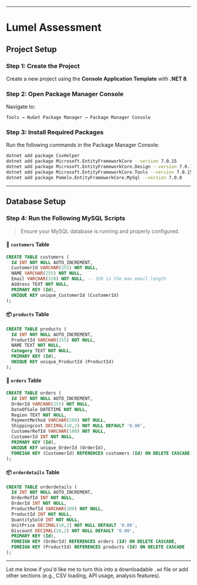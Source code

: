 
---

# Lumel Assessment

## Project Setup

### Step 1: Create the Project

Create a new project using the **Console Application Template** with **.NET 8**.

### Step 2: Open Package Manager Console

Navigate to:

```
Tools → NuGet Package Manager → Package Manager Console
```

### Step 3: Install Required Packages

Run the following commands in the Package Manager Console:

```bash
dotnet add package CsvHelper
dotnet add package Microsoft.EntityFrameworkCore --version 7.0.15
dotnet add package Microsoft.EntityFrameworkCore.Design --version 7.0.15
dotnet add package Microsoft.EntityFrameworkCore.Tools --version 7.0.15
dotnet add package Pomelo.EntityFrameworkCore.MySql --version 7.0.0
```

---

## Database Setup

### Step 4: Run the Following MySQL Scripts

> Ensure your MySQL database is running and properly configured.

#### 🧾 `customers` Table

```sql
CREATE TABLE customers (
  Id INT NOT NULL AUTO_INCREMENT,
  CustomerId VARCHAR(255) NOT NULL,
  NAME VARCHAR(255) NOT NULL,
  Email VARCHAR(320) NOT NULL, -- 320 is the max email length
  Address TEXT NOT NULL,
  PRIMARY KEY (Id),
  UNIQUE KEY unique_CustomerId (CustomerId)
);
```

#### 📦 `products` Table

```sql
CREATE TABLE products (
  Id INT NOT NULL AUTO_INCREMENT,
  ProductId VARCHAR(255) NOT NULL,
  NAME TEXT NOT NULL,
  Category TEXT NOT NULL,
  PRIMARY KEY (Id),
  UNIQUE KEY unique_ProductId (ProductId)
);
```

#### 🧾 `orders` Table

```sql
CREATE TABLE orders (
  Id INT NOT NULL AUTO_INCREMENT,
  OrderId VARCHAR(255) NOT NULL,
  DateOfSale DATETIME NOT NULL,
  Region TEXT NOT NULL,
  PaymentMethod VARCHAR(200) NOT NULL,
  Shippingcost DECIMAL(10,2) NOT NULL DEFAULT '0.00',
  CustomerRefId VARCHAR(100) NOT NULL,
  CustomerId INT NOT NULL,
  PRIMARY KEY (Id),
  UNIQUE KEY unique_OrderId (OrderId),
  FOREIGN KEY (CustomerId) REFERENCES customers (Id) ON DELETE CASCADE
);
```

#### 📦 `orderdetails` Table

```sql
CREATE TABLE orderdetails (
  Id INT NOT NULL AUTO_INCREMENT,
  OrderRefId INT NOT NULL,
  OrderId INT NOT NULL,
  ProductRefId VARCHAR(100) NOT NULL,
  ProductId INT NOT NULL,
  QuantitySold INT NOT NULL,
  UnitPrice DECIMAL(10,2) NOT NULL DEFAULT '0.00',
  Discount DECIMAL(10,2) NOT NULL DEFAULT '0.00',
  PRIMARY KEY (Id),
  FOREIGN KEY (OrderId) REFERENCES orders (Id) ON DELETE CASCADE,
  FOREIGN KEY (ProductId) REFERENCES products (Id) ON DELETE CASCADE
);
```

---

Let me know if you'd like me to turn this into a downloadable `.md` file or add other sections (e.g., CSV loading, API usage, analysis features).
